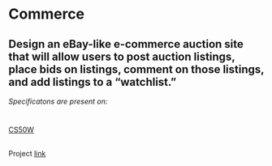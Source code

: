 # Commerce
## Design an eBay-like e-commerce auction site that will allow users to post auction listings, place bids on listings, comment on those listings, and add listings to a “watchlist.”
*Specificatons are present on:*

# #
[CS50W](https://cs50.harvard.edu/web/2020/projects/2/commerce/)
##

Project [link](https://github.com/nida-afk/auctions/)
